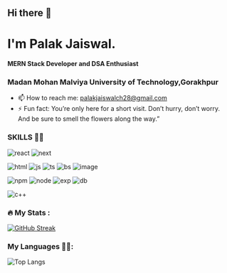 ##  Hi there 👋

# I'm Palak Jaiswal.
#### MERN Stack Developer and DSA Enthusiast
### Madan Mohan Malviya University of Technology,Gorakhpur

- 📫 How to reach me: palakjaiswalch28@gmail.com
- ⚡ Fun fact: You’re only here for a short visit. Don’t hurry, don’t worry. And be sure to smell the flowers along the way.”

###  SKILLS 🧑‍💻
![react](https://github.com/Palak-jais/Palak-jais/assets/118873142/6b712517-b125-464e-8fa0-099b8cdb985a)
![next](https://github.com/Palak-jais/Palak-jais/assets/118873142/69eef23d-abbd-4b8b-9692-86ae11f06767)

![html](https://github.com/Palak-jais/Palak-jais/assets/118873142/239a4133-bca4-4876-ae05-9654eb858bde)
![js](https://github.com/Palak-jais/Palak-jais/assets/118873142/2762833d-bc4f-476b-99ef-2edb56afaa76)
![ts](https://github.com/Palak-jais/Palak-jais/assets/118873142/c19bb95c-7dae-4fbe-8de1-ebc8814c612e)
![bs](https://github.com/Palak-jais/Palak-jais/assets/118873142/1f0f28e7-bcf6-4317-9b3b-ef48ac349f2e)
![image](https://github.com/Palak-jais/Palak-jais/assets/118873142/f19bb7f9-4381-4f7b-a3b6-945e38b9e8d9)

![npm](https://github.com/Palak-jais/Palak-jais/assets/118873142/06493a46-fb96-4d28-b4cd-e196a8b7c859)
![node](https://github.com/Palak-jais/Palak-jais/assets/118873142/cd92be4f-428f-4caa-bd2c-9b23368c7650)
![exp](https://github.com/Palak-jais/Palak-jais/assets/118873142/707104af-429b-4aab-b377-adfeb582d6bd)
![db](https://github.com/Palak-jais/Palak-jais/assets/118873142/617656df-2ee1-488d-ad32-88ca0f285570)

![c++](https://github.com/Palak-jais/Palak-jais/assets/118873142/028fec33-6c5c-4e76-a14c-6d90b2062a98)

### :fire: My Stats :
[![GitHub Streak](http://github-readme-streak-stats.herokuapp.com?user=Palak-jais&theme=dark&background=000000)](https://git.io/streak-stats)

### My Languages 🧑‍💻:
![Top Langs](https://github-readme-stats.vercel.app/api/top-langs/?username=Palak-jais&&theme=dark&langs_count=8)


